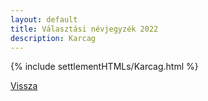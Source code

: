 ```yaml
---
layout: default
title: Választási névjegyzék 2022
description: Karcag
---
```


{% include settlementHTMLs/Karcag.html %}

[Vissza](../)